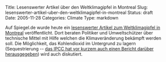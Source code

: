 Title: Lesenswerter Artikel über den Weltklimagipfel in Montreal
Slug: lesenswerter-artikel-uber-den-weltklimagipfel-in-montreal
Status: draft
Date: 2005-11-28
Categories: Climate
Type: markdown

Auf Spiegel.de wurde heute ein [lesenswerter Artikel zum Weltklimagipfel in Montreal](http://www.spiegel.de/spiegel/0,1518,387034,00.html) veröffentlicht. Dort beraten Politiker und Umweltschützer über technische Mittel mit Hilfe welchen die Klimaveränderung bekämpft werden soll. Die Möglichkeit, das Kohlendioxid im Untergrund zu lagern (Sequestrierung -- [das IPCC hat vor kurzem auch einen Bericht darüber herausgegeben](http://blog.irregular.ch/2005/09/28/ipcc-uber-die-sequestrierung-von-co2/)) wird auch diskutiert.

